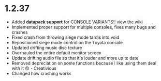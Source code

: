 # 1.2.37
- Added **datapack support** for CONSOLE VARIANTS!! view the wiki
- Implemented proper support for multiple consoles, fixes many bugs and crashes
- Fixed crash from throwing siege mode tardis into void
- Repositioned siege mode control on the Toyota console
- Updated drifting music disc texture
- Overhauled the entire default monitor screen
- Update drifting audio file so that it's louder and more up to date
- Removed depreciation on some functions because I like using them deal with it 😝 - Creativious
- Changed how crashing works